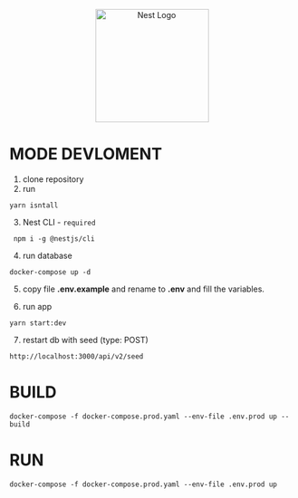<p align="center">
  <a href="http://nestjs.com/" target="blank"><img src="https://nestjs.com/img/logo-small.svg" width="200" alt="Nest Logo" /></a>
</p>

[circleci-image]: https://img.shields.io/circleci/build/github/nestjs/nest/master?token=abc123def456
[circleci-url]: https://circleci.com/gh/nestjs/nest

# MODE DEVLOMENT

1. clone repository
2. run
```
yarn isntall 
```
3. Nest CLI - `required`
```
 npm i -g @nestjs/cli
```
4. run database
```
docker-compose up -d
```

5. copy file __.env.example__ and rename to __.env__ and fill the variables.

6. run app
```
yarn start:dev
```

7. restart db with seed (type: POST)
```
http://localhost:3000/api/v2/seed 
```

# BUILD
```
docker-compose -f docker-compose.prod.yaml --env-file .env.prod up --build
```
# RUN
```
docker-compose -f docker-compose.prod.yaml --env-file .env.prod up
```

